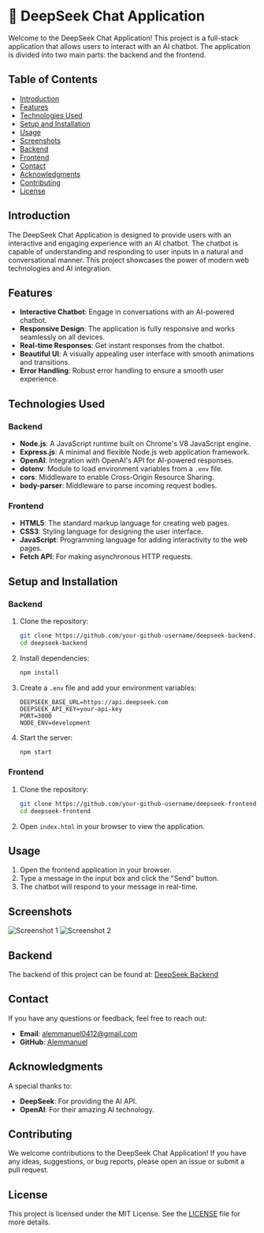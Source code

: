 # 🚀 DeepSeek Chat Application

Welcome to the DeepSeek Chat Application! This project is a full-stack application that allows users to interact with an AI chatbot. The application is divided into two main parts: the backend and the frontend.

## Table of Contents

- [Introduction](#introduction)
- [Features](#features)
- [Technologies Used](#technologies-used)
- [Setup and Installation](#setup-and-installation)
- [Usage](#usage)
- [Screenshots](#screenshots)
- [Backend](#backend)
- [Frontend](#frontend)
- [Contact](#contact)
- [Acknowledgments](#acknowledgments)
- [Contributing](#contributing)
- [License](#license)

## Introduction

The DeepSeek Chat Application is designed to provide users with an interactive and engaging experience with an AI chatbot. The chatbot is capable of understanding and responding to user inputs in a natural and conversational manner. This project showcases the power of modern web technologies and AI integration.

## Features

- **Interactive Chatbot**: Engage in conversations with an AI-powered chatbot.
- **Responsive Design**: The application is fully responsive and works seamlessly on all devices.
- **Real-time Responses**: Get instant responses from the chatbot.
- **Beautiful UI**: A visually appealing user interface with smooth animations and transitions.
- **Error Handling**: Robust error handling to ensure a smooth user experience.

## Technologies Used

### Backend

- **Node.js**: A JavaScript runtime built on Chrome's V8 JavaScript engine.
- **Express.js**: A minimal and flexible Node.js web application framework.
- **OpenAI**: Integration with OpenAI's API for AI-powered responses.
- **dotenv**: Module to load environment variables from a `.env` file.
- **cors**: Middleware to enable Cross-Origin Resource Sharing.
- **body-parser**: Middleware to parse incoming request bodies.

### Frontend

- **HTML5**: The standard markup language for creating web pages.
- **CSS3**: Styling language for designing the user interface.
- **JavaScript**: Programming language for adding interactivity to the web pages.
- **Fetch API**: For making asynchronous HTTP requests.

## Setup and Installation

### Backend

1. Clone the repository:
   ```bash
   git clone https://github.com/your-github-username/deepseek-backend.git
   cd deepseek-backend
   ```

2. Install dependencies:
   ```bash
   npm install
   ```

3. Create a `.env` file and add your environment variables:
   ```env
   DEEPSEEK_BASE_URL=https://api.deepseek.com
   DEEPSEEK_API_KEY=your-api-key
   PORT=3000
   NODE_ENV=development
   ```

4. Start the server:
   ```bash
   npm start
   ```

### Frontend

1. Clone the repository:
   ```bash
   git clone https://github.com/your-github-username/deepseek-frontend.git
   cd deepseek-frontend
   ```

2. Open `index.html` in your browser to view the application.

## Usage

1. Open the frontend application in your browser.
2. Type a message in the input box and click the "Send" button.
3. The chatbot will respond to your message in real-time.

## Screenshots

![Screenshot 1](path/to/screenshot1.png)
![Screenshot 2](path/to/screenshot2.png)

## Backend

The backend of this project can be found at: [DeepSeek Backend](https://github.com/your-github-username/deepseek-backend)


## Contact

If you have any questions or feedback, feel free to reach out:

- **Email**: [alemmanuel0412@gmail.com](mailto:alemmanuel0412@gmail.com)
- **GitHub**: [Alemmanuel](https://github.com/Alemmanuel)

## Acknowledgments

A special thanks to:

- **DeepSeek**: For providing the AI API.
- **OpenAI**: For their amazing AI technology.

## Contributing

We welcome contributions to the DeepSeek Chat Application! If you have any ideas, suggestions, or bug reports, please open an issue or submit a pull request.

## License

This project is licensed under the MIT License. See the [LICENSE](LICENSE) file for more details.